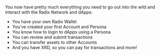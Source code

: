 You now have pretty much everything you need to go out into the wild and interact with the Radix Network and dApps:

* You have your own Radix Wallet
* You’ve created your first Account and Persona
* You know how to login to dApps using a Persona
* You can review and submit transactions
* You can transfer assets to other Accounts
* And you have XRD, so you can pay for transactions and more!